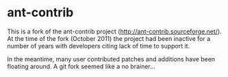 # ant-contrib
This is a fork of the ant-contrib project (http://ant-contrib.sourceforge.net/).
At the time of the fork (October 2011) the project had been inactive for a number
of years with developers citing lack of time to support it.

In the meantime, many user contributed patches and additions have been floating around.
A git fork seemed like a no brainer...